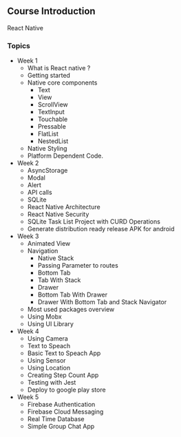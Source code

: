 ## Course Introduction

React Native

### Topics

- Week 1
  - What is React native ?
  - Getting started
  - Native core components
    - Text
    - View
    - ScrollView
    - TextInput
    - Touchable
    - Pressable
    - FlatList
    - NestedList
  - Native Styling
  - Platform Dependent Code.
- Week 2
  - AsyncStorage
  - Modal
  - Alert
  - API calls
  - SQLite
  - React Native Architecture
  - React Native Security
  - SQLite Task List Project with CURD Operations
  - Generate distribution ready release APK for android
- Week 3  
  - Animated View
  - Navigation
    - Native Stack
    - Passing Parameter to routes
    - Bottom Tab
    - Tab With Stack
    - Drawer
    - Bottom Tab With Drawer
    - Drawer With Bottom Tab and Stack Navigator
  - Most used packages overview
  - Using Mobx
  - Using UI Library    
- Week 4
  - Using Camera
  - Text to Speach
  - Basic Text to Speach App
  - Using Sensor
  - Using Location
  - Creating Step Count App
  - Testing with Jest
  - Deploy to google play store
- Week 5
  - Firebase Authentication
  - Firebase Cloud Messaging
  - Real Time Database
  - Simple Group Chat App
    
